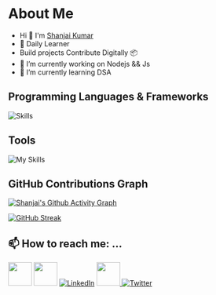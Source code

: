 

# About Me
* Hi 👋 I'm [Shanjai Kumar](https://shanjai-profiles.onrender.com/)
* 🖖 Daily Learner
* Build projects Contribute Digitally 📦
*  🔭 I’m currently working on Nodejs && Js
*  🌱 I’m currently learning DSA
## Programming Languages & Frameworks
![Skills](https://skills.thijs.gg/icons?i=c,py,java,js,html,css,mysql,flask,sqlite,express,nodejs)

## Tools
![My Skills](https://skills.thijs.gg/icons?i=git,github,linux,arduino,raspberrypi,autocad,bootstrap,codepen,visualstudio,vscode,eclipse)

## GitHub Contributions Graph
[![Shanjai's Github Activity Graph](https://github-readme-activity-graph.vercel.app/graph?username=sAnju3888&theme=github-dark)](https://github.com/sAnju3888)
 
[![GitHub Streak](https://github-readme-streak-stats.herokuapp.com?user=sAnju3888&theme=dark)](https://git.io/streak-stats)



## 📫 How to reach me: ...

<a href="https://sAnju3888.github.io/shanjai/"><img height="48" width="48" src="https://cdn3d.iconscout.com/3d/premium/thumb/web-browser-4165162-3457172.png" ></a>
<a href="mailto:shanjaivm@gmail.com"><img height="48" width="48" src="https://i.ibb.co/vD0fmh5/iconizer-icons8-gmail.png" ></a>
<a href="https://www.linkedin.com/in/shanjayvm/">![LinkedIn](https://skills.thijs.gg/icons?i=linkedin)</a>
<a href="https://www.medium.com/@shanjaikumar0001/"> <img height="48" width="48" src="https://storage.googleapis.com/buck_create/medium%20(3).png" > </a>
<a href="https://twitter.com/Shanjai_007">![Twitter](https://skills.thijs.gg/icons?i=twitter)</a>




<!--
**sAnju3888/sAnju3888** is a ✨ _special_ ✨ repository because its `README.md` (this file) appears on your GitHub profile.

Here are some ideas to get you started:

- 🔭 I’m currently working on ...
- 🌱 I’m currently learning ...
- 👯 I’m looking to collaborate on ...
- 🤔 I’m looking for help with ...
- 💬 Ask me about ...
- 📫 How to reach me: ...
- 😄 Pronouns: ...
- ⚡ Fun fact: ...
-->
